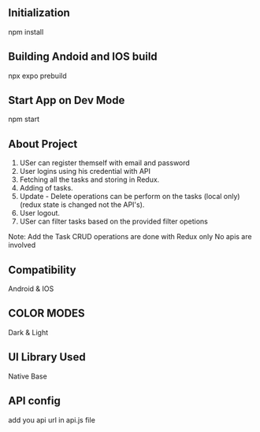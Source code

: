 ## Initialization

npm install

<!-- Instralling all dependencies -->

## Building Andoid and IOS build

npx expo prebuild  

<!-- Generation of Prod file and gradle -->

## Start App on Dev Mode

npm start

<!-- select options in terminal based on device -->

## About Project ##

1. USer can register themself with email and password
2. User logins using his credential with API
3. Fetching all the tasks and storing in Redux.
4. Adding of tasks.
5. Update - Delete operations can be perform on the tasks (local only) (redux state is changed not the API's).
6. User logout.
7. USer can filter tasks based on the provided filter opetions

Note: Add the Task CRUD operations are done with Redux only No apis are involved

## Compatibility ##

Android & IOS

## COLOR MODES ##

Dark & Light

<!-- swicthing can be done in login page -->

## UI Library Used ##

Native Base

## API config ##

add you api url in api.js file

<!-- currently used local terminal for dev purpose -->